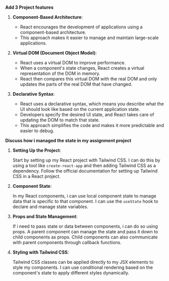 **Add 3 Project features**

1. **Component-Based Architecture**:
   - React encourages the development of applications using a component-based architecture.
   - This approach makes it easier to manage and maintain large-scale applications.

2. **Virtual DOM (Document Object Model)**:
   - React uses a virtual DOM to improve performance.
   - When a component's state changes, React creates a virtual representation of the DOM in memory.
   - React then compares this virtual DOM with the real DOM and only updates the parts of the real DOM that have changed.
   

3. **Declarative Syntax**:
   - React uses a declarative syntax, which means you describe what the UI should look like based on the current application state.
   - Developers specify the desired UI state, and React takes care of updating the DOM to match that state.
   - This approach simplifies the code and makes it more predictable and easier to debug.





**Discuss how i managed the state in my assignment project**

1. **Setting Up the Project**:

   Start by setting up my React project with Tailwind CSS. I can do this by using a tool like `create-react-app` and then adding Tailwind CSS as a dependency. Follow the official documentation for setting up Tailwind CSS in a React project.

2. **Component State**:

   In my React components, i can use local component state to manage data that is specific to that component. I can use the `useState` hook to declare and manage state variables.

   

3. **Props and State Management**:

   If i need to pass state or data between components, i can do so using props. A parent component can manage the state and pass it down to child components as props. Child components can also communicate with parent components through callback functions.

 

4. **Styling with Tailwind CSS**:

   Tailwind CSS classes can be applied directly to my JSX elements to style my components. I can use conditional rendering based on the component's state to apply different styles dynamically.

